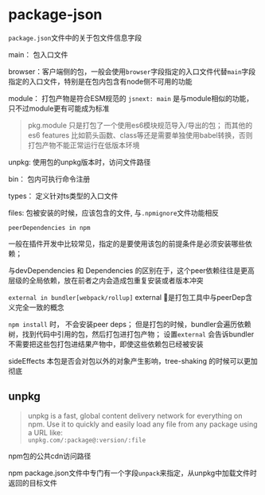 # package-json

`package.json`文件中的关于包文件信息字段

main： 包入口文件

browser：客户端侧的包，一般会使用`browser`字段指定的入口文件代替`main`字段指定的入口文件，特别是在包内包含有node侧不可用的功能

module： 打包产物是符合ESM规范的
`jsnext: main` 是与module相似的功能，只不过module更有可能成为标准

> pkg.module 只是打包了一个使用es6模块规范导入/导出的包； 而其他的es6 features 比如箭头函数、class等还是需要单独使用babel转换，否则打包产物不能正常运行在低版本环境

unpkg: 使用包的unpkg版本时，访问文件路径

bin： 包内可执行命令注册

types： 定义针对ts类型的入口文件

files: 包被安装的时候，应该包含的文件, 与`.npmignore`文件功能相反

`peerDependencies in npm`

一般在插件开发中比较常见，指定的是要使用该包的前提条件是必须安装哪些依赖；

与devDependencies 和 Dependencies 的区别在于，这个peer依赖往往是更高层级的全局依赖，放在前者之内会造成包重复安装或者版本冲突

`external in bundler[webpack/rollup]`
external 是打包工具中与peerDep含义完全一致的概念

`npm install` 时， 不会安装peer deps；
但是打包的时候，bundler会遍历依赖树，找到代码中引用的包，然后打包进打包产物；
设置`external` 会告诉bundler不需要把这些包打包进结果产物中，即使这些依赖包已经被安装

sideEffects
本包是否会对包以外的对象产生影响，tree-shaking 的时候可以更加彻底

## unpkg

> unpkg is a fast, global content delivery network for everything on npm. Use it to quickly and easily load any file from any package using a URL like:  
> `unpkg.com/:package@:version/:file`

npm包的公共cdn访问路径

npm package.json文件中专门有一个字段`unpack`来指定，从unpkg中加载文件时返回的目标文件

